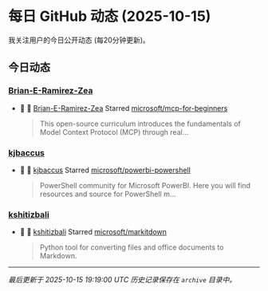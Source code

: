 # 每日 GitHub 动态 (2025-10-15)

我关注用户的今日公开动态 (每20分钟更新)。

## 今日动态

### [Brian-E-Ramirez-Zea](https://github.com/Brian-E-Ramirez-Zea)
- 🌟 👤 [Brian-E-Ramirez-Zea](https://github.com/Brian-E-Ramirez-Zea) Starred [microsoft/mcp-for-beginners](https://github.com/microsoft/mcp-for-beginners)
  > This open-source curriculum introduces the fundamentals of Model Context Protocol (MCP) through real...

### [kjbaccus](https://github.com/kjbaccus)
- 🌟 👤 [kjbaccus](https://github.com/kjbaccus) Starred [microsoft/powerbi-powershell](https://github.com/microsoft/powerbi-powershell)
  > PowerShell community for Microsoft PowerBI. Here you will find resources and source for PowerShell m...

### [kshitizbali](https://github.com/kshitizbali)
- 🌟 👤 [kshitizbali](https://github.com/kshitizbali) Starred [microsoft/markitdown](https://github.com/microsoft/markitdown)
  > Python tool for converting files and office documents to Markdown.


---
*最后更新于 2025-10-15 19:19:00 UTC*
*历史记录保存在 `archive` 目录中。*

